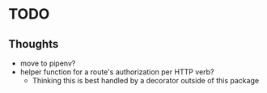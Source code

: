# TODO

## Thoughts
- move to pipenv?
- helper function for a route's authorization per HTTP verb?
  - Thinking this is best handled by a decorator outside of this package